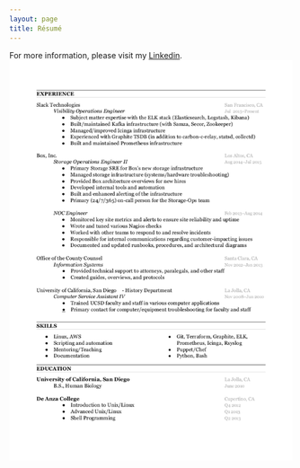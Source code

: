```yaml
---
layout: page
title: Résumé
---
```

For more information, please visit my [Linkedin](https://www.linkedin.com/in/georgeluong).
<img src="/images/george.png">
